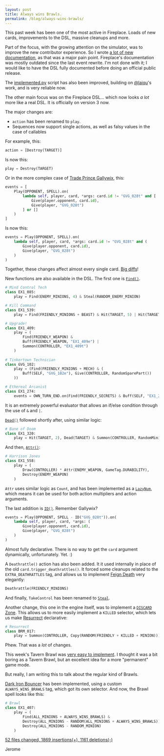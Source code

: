 ```yaml
---
layout: post
title: Always wins Brawls.
permalink: /blog/always-wins-brawls/
---
```


This past week has been one of the most active in Fireplace. Loads of new cards, improvements to the DSL, massive cleanups
and more.

Part of the focus, with the growing attention on the simulator, was to improve the new contributor experience.
So I wrote [a lot of new documentation](https://github.com/jleclanche/fireplace/wiki), as that was a major pain point.
Fireplace's documentation was mostly outdated since the last event rewrite.
I'm not done with it; I would like to have the DSL fully documented before doing an official public release.

The [implemented.py](https://github.com/jleclanche/fireplace/blob/d551aad06175ab2f3d2686979a53a8c0b763be13/tests/implemented.py)
script has also been improved, building on [@laiqu](https://github.com/laiqu)'s work, and is very reliable now.

The other main focus was on the Fireplace DSL... which now looks *a lot* more like a real DSL. It is officially on
version 3 now.

The major changes are:
 * `action` has been renamed to `play`.
 * Sequences now support single actions, as well as falsy values in the case of callables
 
For example, this:

```python
action = [Destroy(TARGET)]
```

Is now this:

```python
play = Destroy(TARGET)
```

Or in the more complex case of [Trade Prince Gallywix](http://hearthstone.gamepedia.com/Trade_Prince_Gallywix), this:

```python
events = [
	Play(OPPONENT, SPELL).on(
		lambda self, player, card, *args: card.id != "GVG_028t" and [
			Give(player.opponent, card.id),
			Give(player, "GVG_028t")
		] or []
	)
]
```

Is now this:

```python
events = Play(OPPONENT, SPELL).on(
	lambda self, player, card, *args: card.id != "GVG_028t" and (
		Give(player.opponent, card.id),
		Give(player, "GVG_028t")
	)
)
```
 
Together, these changes affect almost every single card. [Big diffs](https://github.com/jleclanche/fireplace/commit/7cf5dba495a1c9a0718140d3d8f88864c2c3bb98)!

New functions are also available in the DSL.
The first one is [`Find()`](https://github.com/jleclanche/fireplace/commit/27ef2cca62c6742ab99baa9db758b6d1a11c1523).

```python
# Mind Control Tech
class EX1_085:
	play = Find(ENEMY_MINIONS, 4) & Steal(RANDOM_ENEMY_MINION)

# Kill Command
class EX1_539:
	play = Find(FRIENDLY_MINIONS + BEAST) & Hit(TARGET, 5) | Hit(TARGET, 3)

# Upgrade!
class EX1_409:
	play = (
		Find(FRIENDLY_WEAPON) &
		Buff(FRIENDLY_WEAPON, "EX1_409e") |
		Summon(CONTROLLER, "EX1_409t")
	)
	
# Tinkertown Technician
class GVG_102:
	play = (Find(FRIENDLY_MINIONS + MECH) & (
		Buff(SELF, "GVG_102e"), Give(CONTROLLER, RandomSparePart())
	))

# Ethereal Arcanist
class EX1_274:
	events = OWN_TURN_END.on(Find(FRIENDLY_SECRETS) & Buff(SELF, "EX1_274e"))
```

It is an extremely powerful evaluator that allows an if/else condition through the use of `&` and `|`.

[`Dead()`](https://github.com/jleclanche/fireplace/commit/7feff7b535c06a380e3254da13a081d62b7e2dc9) followed
shortly after, using similar logic:

```python
# Bane of Doom
class EX1_320:
	play = Hit(TARGET, 2), Dead(TARGET) & Summon(CONTROLLER, RandomMinion(race=Race.DEMON))
```

And then, [`Attr()`](https://github.com/jleclanche/fireplace/commit/4e70b3e046ae81512ade7c908c2c6381df2a554f):

```python
# Harrison Jones
class EX1_558:
	play = (
		Draw(CONTROLLER) * Attr(ENEMY_WEAPON, GameTag.DURABILITY),
		Destroy(ENEMY_WEAPON)
	)
```

`Attr` uses similar logic as `Count`, and has been implemented as a
[`LazyNum`](https://github.com/jleclanche/fireplace/commit/8a5d4228faedc703fd6813f7421db3d2f2691ab4), which means it
can be used for both action multipliers and action arguments.

The last addition is [`ID()`](https://github.com/jleclanche/fireplace/commit/93f7275bf2ecae687ece11758495a803c4015429).
Remember Gallywix?

```python
events = Play(OPPONENT, SPELL - ID("GVG_028t")).on(
	lambda self, player, card, *args: (
		Give(player.opponent, card.id),
		Give(player, "GVG_028t")
	)
)
```

Almost fully declarative. There is no way to get the `card` argument dynamically, unfortunately. Yet. :)

A `Deathrattle()` action has also been added. It it used internally in place of the old `card.trigger_deathrattles()`.
It forced some cleanups related to the `EXTRA_DEATHRATTLES` tag, and allows us to implement
[Feign Death](http://hearthstone.gamepedia.com/Feign_Death) very elegantly:

```python
Deathrattle(FRIENDLY_MINIONS)
```

And finally, `TakeControl` has been renamed to
[`Steal`](https://github.com/jleclanche/fireplace/commit/639c4223c67cfb76818bc4c2176689f8ff01f74f).

Another change, this one in the engine itself, was to implement a
[`DISCARD` Zone](https://github.com/jleclanche/fireplace/commit/e6de4a8d46e9e5577b051943b1d049f8396ca51f).
This allows us to more easily implement a `KILLED` selector, which lets us make
[Resurrect](http://hearthstone.gamepedia.com/Resurrect) declarative:

```python
# Resurrect
class BRM_017:
	play = Summon(CONTROLLER, Copy(RANDOM(FRIENDLY + KILLED + MINION)))
```

Phew. That was a *lot* of changes.

This week's Tavern Brawl was
[very easy to implement](https://github.com/jleclanche/fireplace/blob/d551aad06175ab2f3d2686979a53a8c0b763be13/fireplace/brawls/__init__.py#L133-L151).
I thought it was a bit boring as a Tavern Brawl, but an excellent idea for a more "permanent" game mode.

But really, I am writing this to talk about the regular kind of Brawls.

[Dark Iron Bouncer](http://hearthstone.gamepedia.com/Dark_Iron_Bouncer) has been implemented, using a custom
`ALWAYS_WINS_BRAWLS` tag, which got its own selector. And now, the Brawl spell looks like this:

```python
# Brawl
class EX1_407:
	play = (
		Find(ALL_MINIONS + ALWAYS_WINS_BRAWLS) &
		Destroy(ALL_MINIONS - RANDOM(ALL_MINIONS + ALWAYS_WINS_BRAWLS)) |
		Destroy(ALL_MINIONS - RANDOM_MINION)
	)
```

[52 files changed, 1869 insertions(+), 1161 deletions(-)](https://github.com/jleclanche/fireplace/compare/8858890945e271f1428519c033f89386e9216bc3...5f9e111722d2185f3b9ccec65ffd774ef97338bd)

Jerome
